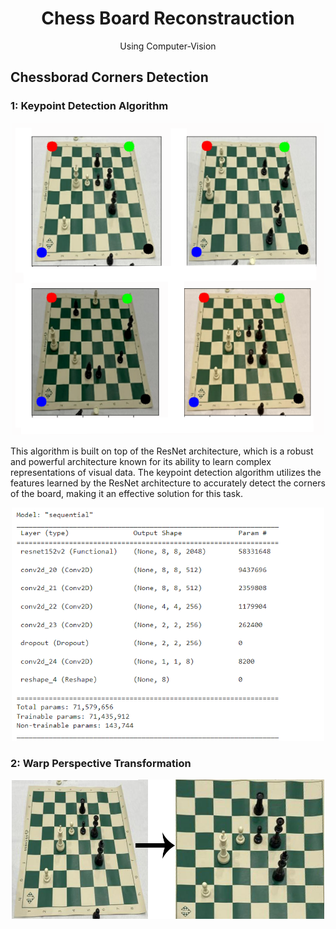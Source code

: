 <p align="center">

  <h1 align="center">Chess Board Reconstrauction</h3>

  <p align="center">
    Using Computer-Vision
    <br />
  </p>
</p>

##  Chessborad Corners Detection

### 1: Keypoint Detection Algorithm

<p align="center">
<img src="Resources/chess_corners.png" width="500">
</p>

This algorithm is built on top of the ResNet architecture, which is a robust and powerful architecture known for its ability to learn complex representations of visual data. 
The keypoint detection algorithm utilizes the features learned by the ResNet architecture to accurately 
detect the corners of the board, making it an effective solution for this task.

<p align="center">
<img src="Resources/model.png" width="500">
</p>


### 2: Warp Perspective Transformation 

<p align="center">
<img src="Resources/warp_img.png" width="500">
</p>

